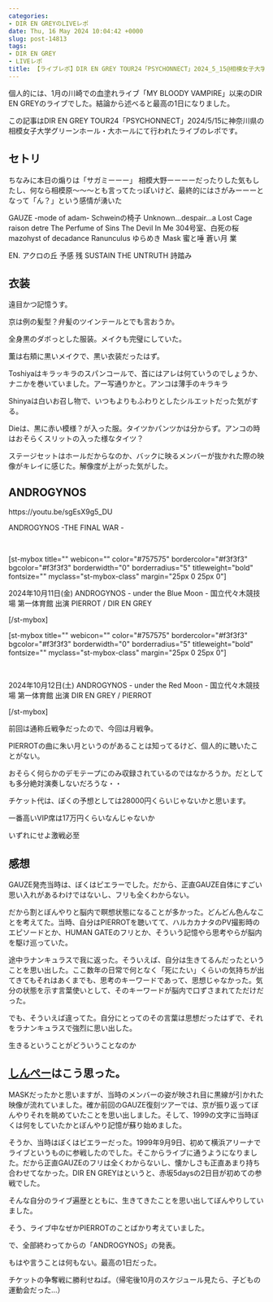 ```yaml
---
categories:
- DIR EN GREYのLIVEレポ
date: Thu, 16 May 2024 10:04:42 +0000
slug: post-14813
tags:
- DIR EN GREY
- LIVEレポ
title: 【ライブレポ】DIR EN GREY TOUR24「PSYCHONNECT」2024_5_15@相模女子大学グリーンホール・大ホール
---
```


個人的には、1月の川崎での血塗れライブ「MY BLOODY VAMPIRE」以来のDIR EN GREYのライブでした。結論から述べると最高の1日になりました。

この記事はDIR EN GREY TOUR24「PSYCHONNECT」2024/5/15に神奈川県の相模女子大学グリーンホール・大ホールにて行われたライブのレポです。
<h2>セトリ</h2>
ちなみに本日の煽りは「サガミーーー」
相模大野ーーーーだったりした気もしたし、何なら相模原〜〜〜とも言ってたっぽいけど、最終的にはさがみーーーとなって「ん？」という感情が湧いた

GAUZE -mode of adam-
Schweinの椅子
Unknown...despair...a Lost
Cage
raison detre
The Perfume of Sins
The Devil In Me
304号室、白死の桜
mazohyst of decadance
Ranunculus
ゆらめき
Mask
蜜と唾
蒼い月
業

EN.
アクロの丘
予感
残
SUSTAIN THE UNTRUTH
詩踏み
<h2>衣装</h2>
遠目かつ記憶うす。

京は例の髪型？弁髪のツインテールとでも言おうか。

全身黒のダボっとした服装。メイクも完璧にしていた。

薫は右頬に黒いメイクで、黒い衣装だったはず。

Toshiyaはキラッキラのスパンコールで、首にはアレは何ていうのでしょうか、ナニかを巻いていました。アー写通りかと。アンコは薄手のキラキラ

Shinyaは白いお召し物で、いつもよりもふわりとしたシルエットだった気がする。

Dieは、黒に赤い模様？が入った服。タイツかパンツかは分からず。アンコの時はおそらくスリットの入った様なタイツ？

ステージセットはホールだからなのか、バックに映るメンバーが抜かれた際の映像がキレイに感じた。解像度が上がった気がした。
<h2>ANDROGYNOS</h2>
https://youtu.be/sgEsX9g5_DU

ANDROGYNOS -THE FINAL WAR -

&nbsp;

[st-mybox title="" webicon="" color="#757575" bordercolor="#f3f3f3" bgcolor="#f3f3f3" borderwidth="0" borderradius="5" titleweight="bold" fontsize="" myclass="st-mybox-class" margin="25px 0 25px 0"]

2024年10月11日(金)
ANDROGYNOS - under the Blue Moon -
国立代々木競技場 第一体育館
出演 PIERROT / DIR EN GREY

[/st-mybox]

[st-mybox title="" webicon="" color="#757575" bordercolor="#f3f3f3" bgcolor="#f3f3f3" borderwidth="0" borderradius="5" titleweight="bold" fontsize="" myclass="st-mybox-class" margin="25px 0 25px 0"]

&nbsp;

2024年10月12日(土)
ANDROGYNOS - under the Red Moon -
国立代々木競技場 第一体育館
出演 DIR EN GREY / PIERROT

[/st-mybox]

前回は通称丘戦争だったので、今回は月戦争。

PIERROTの曲に朱い月というのがあることは知ってるけど、個人的に聴いたことがない。

おそらく何らかのデモテープにのみ収録されているのではなかろうか。だとしても多分絶対演奏しないだろうな・・

チケット代は、ぼくの予想としては28000円くらいじゃないかと思います。

一番高いVIP席は17万円くらいなんじゃないか

いずれにせよ激戦必至
<h2>感想</h2>
GAUZE発売当時は、ぼくはピエラーでした。だから、正直GAUZE自体にすごい思い入れがあるわけではないし、フリも全くわからない。

だから割とぼんやりと脳内で瞑想状態になることが多かった。どんどん色んなことを考えてた。当時、自分はPIERROTを聴いてて、ハルカカナタのPV撮影時のエピソードとか、HUMAN GATEのフリとか、そういう記憶やら思考やらが脳内を駆け巡っていた。

途中ラナンキュラスで我に返った。そういえば、自分は生きてるんだったということを思い出した。ここ数年の日常で何となく「死にたい」くらいの気持ちが出てきてもそれはあくまでも、思考のキーワードであって、思想じゃなかった。気分の状態を示す言葉使いとして、そのキーワードが脳内で口ずさまれてただけだった。

でも、そういえば違ってた。自分にとってのその言葉は思想だったはずで、それをラナンキュラスで強烈に思い出した。

生きるということがどういうことなのか
<h2><a href="https://twitter.com/s_s_p_y">しんぺー</a>はこう思った。</h2>
MASKだったかと思いますが、当時のメンバーの姿が映され目に黒線が引かれた映像が流れていました。確か前回のGAUZE復刻ツアーでは、京が振り返ってぼんやりそれを眺めていたことを思い出しました。そして、1999の文字に当時ぼくは何をしていたかとぼんやり記憶が蘇り始めました。

そうか、当時はぼくはピエラーだった。1999年9月9日、初めて横浜アリーナでライブというものに参戦したのでした。そこからライブに通うようになりました。だから正直GAUZEのフリは全くわからないし、懐かしさも正直あまり持ち合わせてなかった。DIR EN GREYはというと、赤坂5daysの2日目が初めての参戦でした。

そんな自分のライブ遍歴とともに、生きてきたことを思い出してぼんやりしていました。

そう、ライブ中なぜかPIERROTのことばかり考えていました。

で、全部終わってからの「ANDROGYNOS」の発表。

もはや言うことは何もない。最高の1日だった。

チケットの争奪戦に勝利せねば。（帰宅後10月のスケジュール見たら、子どもの運動会だった…）